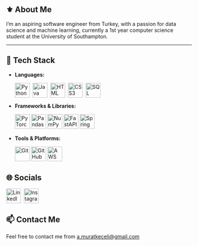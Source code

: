 ## ⚜️ About Me
I’m an aspiring software engineer from Turkey, with a passion for data science and machine learning, currently a 1st year computer science student at the University of Southampton.

---

## 🔧 Tech Stack
- **Languages:**
  
  <div style="display: flex; gap: 8px; align-items: center; flex-wrap: wrap;">
    <img
      src="https://img.shields.io/badge/Python-3776AB?style=flat-square&logo=python&logoColor=white"
      alt="Python"
      style="height: 40px; width: auto;"
    />
    <img
      src="https://img.shields.io/badge/Java-007396?style=flat-square&logo=java&logoColor=white"
      alt="Java"
      style="height: 40px; width: auto;"
    />
    <img
      src="https://img.shields.io/badge/HTML-E34F26?style=flat-square&logo=html5&logoColor=white"
      alt="HTML"
      style="height: 40px; width: auto;"
    />
    <img
      src="https://img.shields.io/badge/CSS3-1572B6?style=flat-square&logo=css3&logoColor=white"
      alt="CSS3"
      style="height: 40px; width: auto;"
    />
    <img
      src="https://img.shields.io/badge/SQL-4479A1?style=flat-square&logo=mysql&logoColor=white"
      alt="SQL"
      style="height: 40px; width: auto;"
    />


- **Frameworks & Libraries:**

  <img
    src="https://img.shields.io/badge/PyTorch-EE4C2C?style=flat-square&logo=pytorch&logoColor=white"
    alt="PyTorch"
    style="height: 40px; width: auto;"
  />
  <img
    src="https://img.shields.io/badge/Pandas-150458?style=flat-square&logo=pandas&logoColor=white"
    alt="Pandas"
    style="height: 40px; width: auto;"
  />
  <img
    src="https://img.shields.io/badge/NumPy-013243?style=flat-square&logo=numpy&logoColor=white"
    alt="NumPy"
    style="height: 40px; width: auto;"
  />
  <img
    src="https://img.shields.io/badge/FastAPI-009688?style=flat-square&logo=fastapi&logoColor=white"
    alt="FastAPI"
    style="height: 40px; width: auto;"
  />
  <img
    src="https://img.shields.io/badge/Spring%20Boot-6DB33F?style=flat-square&logo=springboot&logoColor=white"
    alt="Spring Boot"
    style="height: 40px; width: auto;"
  />



- **Tools & Platforms:**
  
  <img
    src="https://img.shields.io/badge/Git-F05032?style=flat-square&logo=git&logoColor=white"
    alt="Git"
    style="height: 40px; width: auto;"
  />
  <img
    src="https://img.shields.io/badge/GitHub-181717?style=flat-square&logo=github&logoColor=white"
    alt="GitHub"
    style="height: 40px; width: auto;"
  />
  <img
    src="https://img.shields.io/badge/AWS-FF9900?style=flat-square&logo=amazonaws&logoColor=white"
    alt="AWS"
    style="height: 40px; width: auto;"
  />
  </div>

## 🌐 Socials

<div style="display: flex; gap: 8px; align-items: center; flex-wrap: wrap;">
  <a href="https://www.linkedin.com/in/alimuratkeceli" target="_blank" rel="noopener noreferrer">
    <img
      src="https://img.shields.io/badge/LinkedIn-0A66C2?style=flat-square&logo=linkedin&logoColor=white"
      alt="LinkedIn"
      style="height: 40px; width: auto;"
    />
  </a>
  <a href="https://www.instagram.com/alimuratkec" target="_blank" rel="noopener noreferrer">
    <img
      src="https://img.shields.io/badge/Instagram-E4405F?style=flat-square&logo=instagram&logoColor=white"
      alt="Instagram"
      style="height: 40px; width: auto;"
    />
  </a>
</div>

## 📫 Contact Me
Feel free to contact me from a.muratkeceli@gmail.com

